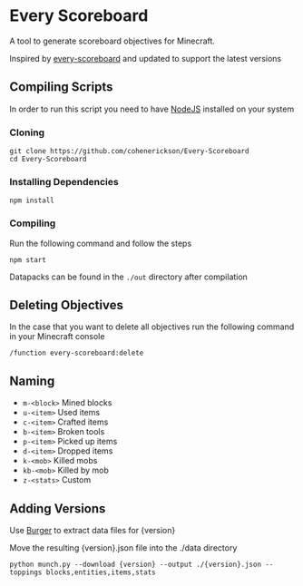 # Every Scoreboard

A tool to generate scoreboard objectives for Minecraft.

Inspired by [every-scoreboard](https://github.com/samipourquoi/every-scoreboard) and updated to support the latest versions

## Compiling Scripts

In order to run this script you need to have [NodeJS](https://nodejs.org/) installed on your system

### Cloning

```shell
git clone https://github.com/cohenerickson/Every-Scoreboard
cd Every-Scoreboard
```

### Installing Dependencies

```shell
npm install
```

### Compiling

Run the following command and follow the steps

```shell
npm start
```

Datapacks can be found in the `./out` directory after compilation

## Deleting Objectives

In the case that you want to delete all objectives run the following command in your Minecraft console

```
/function every-scoreboard:delete
```

## Naming

- `m-<block>` Mined blocks
- `u-<item>` Used items
- `c-<item>` Crafted items
- `b-<item>` Broken tools
- `p-<item>` Picked up items
- `d-<item>` Dropped items
- `k-<mob>` Killed mobs
- `kb-<mob>` Killed by mob
- `z-<stats>` Custom

## Adding Versions

Use [Burger](https://github.com/Pokechu22/Burger) to extract data files for {version}

Move the resulting {version}.json file into the ./data directory

```shell
python munch.py --download {version} --output ./{version}.json --toppings blocks,entities,items,stats
```
